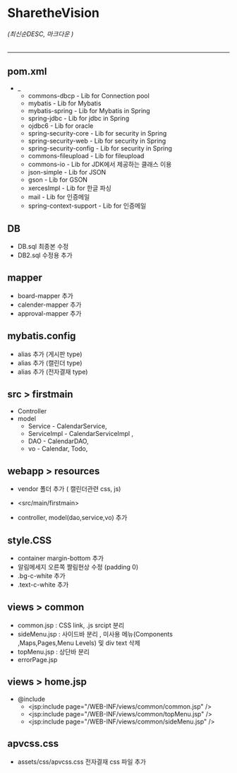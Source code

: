 # SharetheVision

###### (최신순DESC, 마크다운 )              
- - -      
   
   

## pom.xml   
+ _
  + commons-dbcp - Lib for  Connection pool
  + mybatis - Lib for  Mybatis 
  + mybatis-spring - Lib for  Mybatis in Spring
  + spring-jdbc - Lib for  jdbc in Spring
  + ojdbc6 - Lib for oracle
  + spring-security-core - Lib for  security in Spring
  + spring-security-web - Lib for  security in Spring
  + spring-security-config - Lib for  security in Spring
  + commons-fileupload - Lib for  fileupload
  + commons-io - Lib for  JDK에서 제공하는 클래스 이용
  + json-simple - Lib for JSON 
  + gson - Lib for GSON
  + xercesImpl - Lib for 한글 파싱
  + mail - Lib for 인증메일
  + spring-context-support - Lib for 인증메일   


## DB
+ DB.sql 최종본 수정   
+ DB2.sql 수정용 추가 

## mapper
+ board-mapper 추가
+ calender-mapper 추가  
+ approval-mapper 추가 

## mybatis.config
+ alias 추가 (게시판 type)
+ alias 추가 (캘린더 type)   
+ alias 추가 (전자결재 type)

## src > firstmain
+ Controller
+ model
  - Service - CalendarService, 
  - ServiceImpl - CalendarServiceImpl , 
  - DAO - CalendarDAO, 
  - vo - Calendar, Todo,

## webapp > resources
+ vendor 폴더 추가 ( 캘린더관련 css, js)   

+ <src/main/firstmain> 
+ controller, model(dao,service,vo) 추가   

## style.CSS
+ container margin-bottom 추가
+ 알림메세지 오른쪽 짤림현상 수정 (padding 0)
+ .bg-c-white 추가
+ .text-c-white 추가     

## views > common   
+ common.jsp : CSS link, .js srcipt 분리 
+ sideMenu.jsp : 사이드바 분리 , 미사용 메뉴(Components ,Maps,Pages,Menu Levels) 및 div text 삭제
+ topMenu.jsp : 상단바 분리   
+ errorPage.jsp 

## views > home.jsp
+ @include 
  - <jsp:include page="/WEB-INF/views/common/common.jsp" />
  - <jsp:include page="/WEB-INF/views/common/topMenu.jsp" />     
  - <jsp:include page="/WEB-INF/views/common/sideMenu.jsp" />

## apvcss.css
+ assets/css/apvcss.css 전자결재 css 파일 추가

